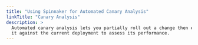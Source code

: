 ```yaml
---
title: "Using Spinnaker for Automated Canary Analysis"
linkTitle: "Canary Analysis"
description: >
  Automated canary analysis lets you partially roll out a change then evaluate
  it against the current deployment to assess its performance.
---
```

